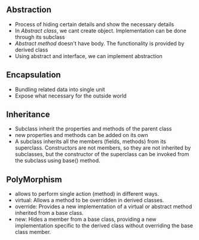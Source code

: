 ﻿## Abstraction 

- Process of hiding certain details and show the necessary details
- In *Abstract class*, we cant create object. Implementation can be done through its subclass
- *Abstract method* doesn't have body. The functionality is provided by derived class 
- Using abstract and interface, we can implement abstraction

## Encapsulation

- Bundling related data into single unit
- Expose what necessary for the outside world

## Inheritance

- Subclass inherit the properties and methods of the parent class
- new properties and methods can be added on its own
- A subclass inherits all the members (fields, methods) from its superclass. Constructors are not members, so they are not inherited by subclasses, but the constructor of the superclass can be invoked from the subclass using base() method.


## PolyMorphism

- allows to perform single action (method) in different ways.
- virtual: Allows a method to be overridden in derived classes.
- override: Provides a new implementation of a virtual or abstract method inherited from a base class.
- new: Hides a member from a base class, providing a new implementation specific to the derived class without overriding the base class member.


